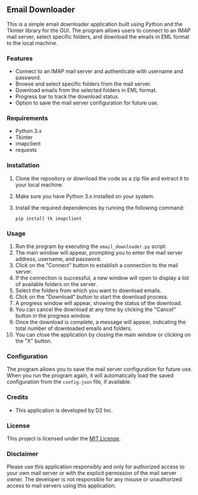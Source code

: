## Email Downloader

This is a simple email downloader application built using Python and the Tkinter library for the GUI. The program allows users to connect to an IMAP mail server, select specific folders, and download the emails in EML format to the local machine.

### Features

- Connect to an IMAP mail server and authenticate with username and password.
- Browse and select specific folders from the mail server.
- Download emails from the selected folders in EML format.
- Progress bar to track the download status.
- Option to save the mail server configuration for future use.

### Requirements

- Python 3.x
- Tkinter
- imapclient
- requests

### Installation

1. Clone the repository or download the code as a zip file and extract it to your local machine.
2. Make sure you have Python 3.x installed on your system.
3. Install the required dependencies by running the following command:

   ```
   pip install tk imapclient
   ```

### Usage

1. Run the program by executing the `email_downloader.py` script.
2. The main window will appear, prompting you to enter the mail server address, username, and password.
3. Click on the "Connect" button to establish a connection to the mail server.
4. If the connection is successful, a new window will open to display a list of available folders on the server.
5. Select the folders from which you want to download emails.
6. Click on the "Download" button to start the download process.
7. A progress window will appear, showing the status of the download.
8. You can cancel the download at any time by clicking the "Cancel" button in the progress window.
9. Once the download is complete, a message will appear, indicating the total number of downloaded emails and folders.
10. You can close the application by closing the main window or clicking on the "X" button.

### Configuration

The program allows you to save the mail server configuration for future use. When you run the program again, it will automatically load the saved configuration from the `config.json` file, if available.

### Credits

- This application is developed by D2 Inc.

### License

This project is licensed under the [MIT License](LICENSE).

### Disclaimer

Please use this application responsibly and only for authorized access to your own mail server or with the explicit permission of the mail server owner. The developer is not responsible for any misuse or unauthorized access to mail servers using this application.
